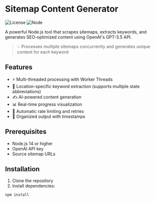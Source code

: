 # Sitemap Content Generator

![License](https://img.shields.io/badge/license-MIT-blue.svg)
![Node](https://img.shields.io/badge/node-%3E%3D14-green.svg)

A powerful Node.js tool that scrapes sitemaps, extracts keywords, and generates SEO-optimized content using OpenAI's GPT-3.5 API.

> 💡 Processes multiple sitemaps concurrently and generates unique content for each keyword

## Features

- ⚡️ Multi-threaded processing with Worker Threads
- 🎯 Location-specific keyword extraction (supports multiple state abbreviations)
- ✍️ AI-powered content generation
- 📊 Real-time progress visualization
- 🔄 Automatic rate limiting and retries
- 📁 Organized output with timestamps

## Prerequisites

- Node.js 14 or higher
- OpenAI API key
- Source sitemap URLs

## Installation

1. Clone the repository
2. Install dependencies:

```bash
npm install
